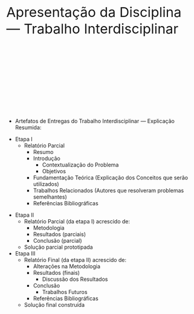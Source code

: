 <div class="cabecalho" style="font-size: 36px;">
    Apresentação da Disciplina — Trabalho Interdisciplinar
</div>

<div class="conteudo small" style="padding-top: 5vh;">

- Artefatos de Entregas do Trabalho Interdisciplinar — Explicação Resumida:

<div class="grid-50-50">    
<div class="grid-element">

- Etapa I
    - Relatório Parcial
        - Resumo
        - Introdução
            - Contextualização do Problema
            - Objetivos
        - Fundamentação Teórica (Explicação dos Conceitos que serão utilizados)
        - Trabalhos Relacionados (Autores que resolveram problemas semelhantes)
        - Referências Bibliográficas

</div>
<div class="grid-element">

- Etapa II
    - Relatório Parcial (da etapa I) acrescido de:
        - Metodologia
        - Resultados (parciais)
        - Conclusão (parcial)
    - Solução parcial prototipada
- Etapa III
    - Relatório Final (da etapa II) acrescido de:
        - Alterações na Metodologia
        - Resultados (finais)
            - Discussão dos Resultados
        - Conclusão
            - Trabalhos Futuros
        - Referências Bibliográficas
    - Solução final construída

</div>
</div>
</div>
</div>

